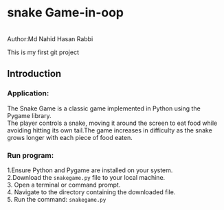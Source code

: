 # snake Game-in-oop
<br>
Author:Md Nahid Hasan Rabbi

This is my first git project
## Introduction
### Application:
The Snake Game is a classic game implemented in Python using the Pygame library.<br> The player controls a snake, moving it around the screen to eat food while avoiding hitting its own tail.The game increases in difficulty as the snake grows longer with each piece of food eaten.
### Run program:
1.Ensure Python and Pygame are installed on your system.<br>
2.Download the `snakegame.py` file to your local machine.<br>
3. Open a terminal or command prompt.<br>
4. Navigate to the directory containing the downloaded file.<br>
5. Run the command: `snakegame.py`

